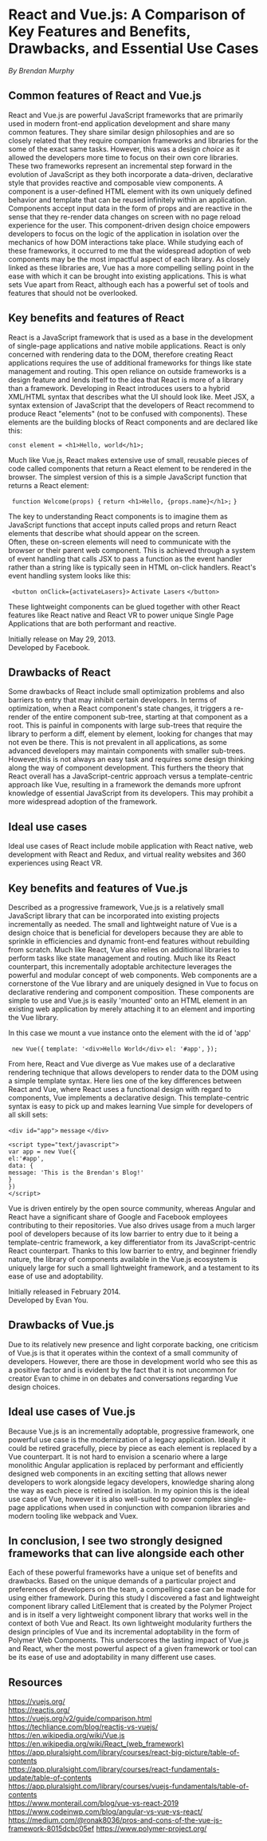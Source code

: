 # React and Vue.js: A Comparison of Key Features and Benefits, Drawbacks, and Essential Use Cases  
*By Brendan Murphy*

## Common features of React and Vue.js
React and Vue.js are powerful JavaScript frameworks that are primarily used in modern front-end application development and share many common features. They share similar design philosophies and are so closely related that they require companion frameworks and libraries for the some of the exact same tasks. However, this was a design <em>choice</em> as it allowed the developers more time to focus on their own core libraries. These two frameworks represent an incremental step forward in the evolution of JavaScript as they both incorporate a data-driven, declarative style that provides reactive and composable view components. A component is a user-defined HTML element with its own uniquely defined behavior and template that can be reused infinitely within an application. Components accept input data in the form of props and are reactive in the sense that they re-render data changes on screen with no page reload experience for the user. This component-driven design choice empowers developers to focus on the logic of the application in isolation over the mechanics of how DOM interactions take place. While studying each of these frameworks, it occurred to me that the widespread adoption of web components may be the most impactful aspect of each library. As closely linked as these libraries are, Vue has a more compelling selling point in the ease with which it can be brought into existing applications. This is what sets Vue apart from React, although each has a powerful set of tools and features that should not be overlooked.  

## Key benefits and features of React
React is a JavaScript framework that is used as a base in the development of single-page applications and native mobile applications. React is only concerned with rendering data to the DOM, therefore creating React applications requires the use of additional frameworks for things like state management and routing. This open reliance on outside frameworks is a design feature and lends itself to the idea that React is more of a library than a framework. Developing in React introduces users to a hybrid XML/HTML syntax that describes what the UI should look like. Meet JSX, a syntax extension of JavaScript that the developers of React recommend to produce React "elements" (not to be confused with components). These elements are the building blocks of React components and are declared like this:   

```const element = <h1>Hello, world</h1>;```

Much like Vue.js, React makes extensive use of small, reusable pieces of code called components that return a React element to be rendered in the browser. The simplest version of this is a simple JavaScript function that returns a React element: 

``` function Welcome(props) {```
```return <h1>Hello, {props.name}</h1>;```
```} ```

The key to understanding React components is to imagine them as JavaScript functions that accept inputs called props and return React elements that describe what should appear on the screen.  
Often, these on-screen elements will need to communicate with the browser or their parent web component. This is achieved through a system of event handling that calls JSX to pass a function as the event handler rather than a string like is typically seen in HTML on-click handlers. React's event handling system looks like this:

``` <button onClick={activateLasers}>```
```Activate Lasers```
```</button> ```

These lightweight components can be glued together with other React features like React native and React VR to power unique Single Page Applications that are both performant and reactive.

Initially release on May 29, 2013.  
Developed by Facebook.   

## Drawbacks of React
Some drawbacks of React include small optimization problems and also barriers to entry that may inhibit certain developers. In terms of optimization, when a React component's state changes, it triggers a re-render of the entire component sub-tree, starting at that component as a root. This is painful in components with large sub-trees that require the library to perform a diff, element by element, looking for changes that may not even be there. This is not prevalent in all applications, as some advanced developers may maintain components with smaller sub-trees. However,this is not always an easy task and requires some design thinking along the way of component development. This furthers the theory that React overall has a JavaScript-centric approach versus a template-centric approach like Vue, resulting in a framework the demands more upfront knowledge of essential JavaScript from its developers. This may prohibit a more widespread adoption of the framework.

## Ideal use cases
Ideal use cases of React include mobile application with React native, web development with React and Redux, and virtual reality websites and 360 experiences using React VR.  

## Key benefits and features of Vue.js  
Described as a progressive framework, Vue.js is a relatively small JavaScript library that can be incorporated into existing projects incrementally as needed. The small and lightweight nature of Vue is a design choice that is beneficial for developers because they are able to sprinkle in efficiencies and dynamic front-end features without rebuilding from scratch. Much like React, Vue also relies on additional libraries to perform tasks like state management and routing.  Much like its React counterpart, this incrementally adoptable architecture leverages the powerful and modular concept of web components. Web components are a cornerstone of the Vue library and are uniquely designed in Vue to focus on declarative rendering and component composition. These components are simple to use and Vue.js is easily 'mounted' onto an HTML element in an existing web application by merely attaching it to an element and importing the Vue library.

In this case we mount a vue instance onto the element with the id of 'app'

``` new Vue({```
```template: '<div>Hello World</div>```
```el: '#app',```
```});```

From here, React and Vue diverge as Vue makes use of a declarative rendering technique that allows developers to render data to the DOM using a simple template syntax. Here lies one of the key differences between React and Vue, where React uses a functional design with regard to components, Vue implements a declarative design. This template-centric syntax is easy to pick up and makes learning Vue simple for developers of all skill sets:  

```<div id="app">```
     ```message``` 
```</div>```  

```<script type="text/javascript">```  
    ```var app = new Vue({```  
        ```el:'#app',```  
        ```data: {```  
            ```message: 'This is the Brendan's Blog!'```  
        ```}```  
    ```})```  
```</script>```  

Vue is driven entirely by the open source community, whereas Angular and React have a significant share of Google and Facebook employees contributing to their repositories. Vue also drives usage from a much larger pool of developers because of its low barrier to entry due to it being a template-centric framework, a key differentiator from its JavaScript-centric React counterpart. Thanks to this low barrier to entry, and beginner friendly nature, the library of components available in the Vue.js ecosystem is uniquely large for such a small lightweight framework, and a testament to its ease of use and adoptability.  

Initially released in February 2014.  
Developed by Evan You.    

## Drawbacks of Vue.js  
Due to its relatively new presence and light corporate backing, one criticism of Vue.js is that it operates within the context of a small community of developers. However, there are those in development world who see this as a positive factor and is evident by the fact that it is not uncommon for creator Evan to chime in on debates and conversations regarding Vue design choices.

## Ideal use cases of Vue.js  
Because Vue.js is an incrementally adoptable, progressive framework, one powerful use case is the modernization of a legacy application. Ideally it could be retired gracefully, piece by piece as each element is replaced by a Vue counterpart. It is not hard to envision a scenario where a large monolithic Angular application is replaced by performant and efficiently designed web components in an exciting setting that allows newer developers to work alongside legacy developers, knowledge sharing along the way as each piece is retired in isolation. In my opinion this is the ideal use case of Vue, however it is also well-suited to power complex single-page applications when used in conjunction with companion libraries and modern tooling like webpack and Vuex.

## In conclusion, I see two strongly designed frameworks that can live alongside each other
Each of these powerful frameworks have a unique set of benefits and drawbacks. Based on the unique demands of a particular project and preferences of developers on the team, a compelling case can be made for using either framework. During this study I discovered a fast and lightweight component library called LitElement that is created by the Polymer Project and is in itself a very lightweight component library that works well in the context of both Vue and React. Its own lightweight modularity furthers the design principles of Vue and its incremental adoptability in the form of Polymer Web Components. This underscores the lasting impact of Vue.js and React, wher the most powerful aspect of a given framework or tool can be its ease of use and adoptability in many different use cases.

## Resources  
https://vuejs.org/  
https://reactjs.org/  
https://vuejs.org/v2/guide/comparison.html  
https://techliance.com/blog/reactjs-vs-vuejs/  
https://en.wikipedia.org/wiki/Vue.js  
https://en.wikipedia.org/wiki/React_(web_framework)   
https://app.pluralsight.com/library/courses/react-big-picture/table-of-contents  
https://app.pluralsight.com/library/courses/react-fundamentals-update/table-of-contents  
https://app.pluralsight.com/library/courses/vuejs-fundamentals/table-of-contents  
https://www.monterail.com/blog/vue-vs-react-2019  
https://www.codeinwp.com/blog/angular-vs-vue-vs-react/  
https://medium.com/@ronak8036/pros-and-cons-of-the-vue-js-framework-8015dcbc05ef
https://www.polymer-project.org/  



